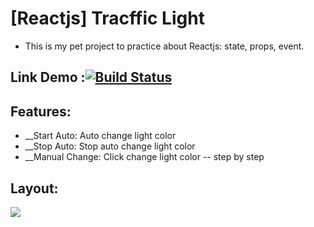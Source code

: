 # [Reactjs] Tracffic Light
- This is my pet project to practice about Reactjs: state, props, event.
## Link Demo :[![Build Status](https://api.travis-ci.org/OrchardCMS/OrchardCore.svg?branch=dev)](https://shrouded-forest-39072.herokuapp.com/)
## Features:
- __Start Auto: Auto change light color
- __Stop Auto: Stop auto change light color
- __Manual Change: Click change light color -- step by step
## Layout:
![](https://shrouded-forest-39072.herokuapp.com/layout.png)

